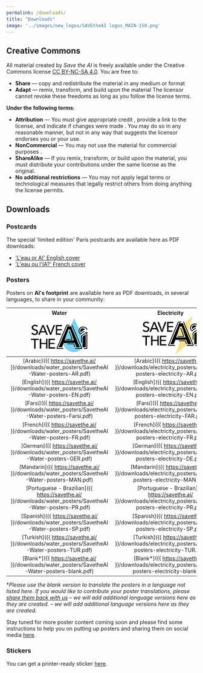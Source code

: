 ```yaml
---
permalink: /downloads/
title: "Downloads"
image: '../images/new_logos/SAVEtheAI logos_MAIN-150.png'
---
```


## Creative Commons 

All material created by _Save the AI_ is freely available under the Creative Commons license [CC BY-NC-SA 4.0](https://creativecommons.org/licenses/by-nc-sa/4.0/).
You are free to:
- **Share** — copy and redistribute the material in any medium or format
- **Adapt** — remix, transform, and build upon the material
The licensor cannot revoke these freedoms as long as you follow the license terms.

**Under the following terms**:

- **Attribution** — You must give appropriate credit , provide a link to the license, and indicate if changes were made . You may do so in any reasonable manner, but not in any way that suggests the licensor endorses you or your use.
- **NonCommercial** — You may not use the material for commercial purposes .
- **ShareAlike** — If you remix, transform, or build upon the material, you must distribute your contributions under the same license as the original.
- **No additional restrictions** — You may not apply legal terms or technological measures that legally restrict others from doing anything the license permits.

## Downloads

### <a id="postcards"/>Postcards
The special 'limited edition' Paris postcards are available here as PDF downloads:
- ['L'eau or AI' English cover](https://github.com/user-attachments/files/18727189/SavetheAI-postcard-v1.5b.pdf)
- ['L'eau ou l'IA?' French cover](https://github.com/user-attachments/files/18727201/SavetheAI-postcard-v1.5a.pdf)


### <a id="posters"/>Posters
Posters on **AI's footprint** are available here as PDF downloads, in several languages, to share in your community:

| **Water**<br><img id="water" src="/images/new_logos/SAVEtheAI logos_WATER-150.png" alt="water"> | **Electricity**<br><img id="electricity" src="/images/new_logos/SAVEtheAI logos_ELECTRICITY-150.png" alt="electricity"> | **Air**<br><img id="air" src="/images/new_logos/SAVEtheAI logos_AIR-150.png" alt="air"> | **Jobs**<br><img id="jobs" src="/images/new_logos/SAVEtheAI logos_JOBS-150.png" alt="jobs"> | **Coal**<br><img id="coal" src="/images/new_logos/SAVEtheAI logos_COAL-150.png" alt="coal">
| :---: | :---: | :---: | :---: | :---: |
| [Arabic]({{ https://savethe.ai/ }}/downloads/water_posters/SavetheAI-Water-posters-AR.pdf) | [Arabic]({{ https://savethe.ai/ }}/downloads/electricity_posters/SavetheAI-posters-electricity-AR.pdf) | [Arabic]({{ https://savethe.ai/ }}/downloads/air_posters/SavetheAI-posters-air-AR.pdf) | Coming Soon | Coming Soon
| [English]({{ https://savethe.ai/ }}/downloads/water_posters/SavetheAI-Water-posters-EN.pdf) | [English]({{ https://savethe.ai/ }}/downloads/electricity_posters/SavetheAI-posters-electricity-EN.pdf) | [English]({{ https://savethe.ai/ }}/downloads/air_posters/SavetheAI-posters-air-EN.pdf) | [English]({{ https://savethe.ai/ }}/downloads/jobs_posters/SavetheAI-posters-jobs-EN.pdf) | [English]({{ https://savethe.ai/ }}/downloads/coal_posters/SavetheAI-posters-Coal-EN.pdf)
| [Farsi]({{ https://savethe.ai/ }}/downloads/water_posters/SavetheAI-Water-posters-Farsi.pdf) | [Farsi]({{ https://savethe.ai/ }}/downloads/electricity_posters/SavetheAI-posters-electricity-FAR.pdf) | [Farsi]({{ https://savethe.ai/ }}/downloads/air_posters/SavetheAI-posters-air-FAR.pdf) | Coming Soon | Coming Soon
| [French]({{ https://savethe.ai/ }}/downloads/water_posters/SavetheAI-Water-posters-FR.pdf) | [French]({{ https://savethe.ai/ }}/downloads/electricity_posters/SavetheAI-posters-electricity-FR.pdf) | [French]({{ https://savethe.ai/ }}/downloads/air_posters/SavetheAI-posters-air-FR.pdf) | [French]({{ https://savethe.ai/ }}/downloads/jobs_posters/SavetheAI-posters-jobs-FR.pdf) | [French]({{ https://savethe.ai/ }}/downloads/coal_posters/SavetheAI-posters-Coal-FR.pdf)
| [German]({{ https://savethe.ai/ }}/downloads/water_posters/SavetheAI-Water-posters-GER.pdf) | [German]({{ https://savethe.ai/ }}/downloads/electricity_posters/SavetheAI-posters-electricity-DE.pdf)| [German]({{ https://savethe.ai/ }}/downloads/air_posters/SavetheAI-posters-air-GER.pdf) | [German]({{ https://savethe.ai/ }}/downloads/jobs_posters/SavetheAI-posters-jobs-DE.pdf) | [German]({{ https://savethe.ai/ }}/downloads/coal_posters/SavetheAI-posters-Coal-DE.pdf)
| [Mandarin]({{ https://savethe.ai/ }}/downloads/water_posters/SavetheAI-Water-posters-MAN.pdf) | [Mandarin]({{ https://savethe.ai/ }}/downloads/electricity_posters/SavetheAI-posters-electricity-MAN.pdf)| [Mandarin]({{ https://savethe.ai/ }}/downloads/air_posters/SavetheAI-posters-air-MAN.pdf) | [Mandarin]({{ https://savethe.ai/ }}/downloads/jobs_posters/SavetheAI-posters-jobs-MAN.pdf) | [Mandarin]({{ https://savethe.ai/ }}/downloads/coal_posters/SavetheAI-posters-Coal-MAN.pdf)
| [Portuguese - Brazilian]({{ https://savethe.ai/ }}/downloads/water_posters/SavetheAI-Water-posters-PR.pdf) | [Portuguese - Brazilian]({{ https://savethe.ai/ }}/downloads/electricity_posters/SavetheAI-posters-electricity-PR.pdf) | Coming Soon | [Portuguese - Brazilian]({{ https://savethe.ai/ }}/downloads/jobs_posters/SavetheAI-posters-jobs-PR.pdf) | Coming Soon
| [Spanish]({{ https://savethe.ai/ }}/downloads/water_posters/SavetheAI-Water-posters-SP.pdf) | [Spanish]({{ https://savethe.ai/ }}/downloads/electricity_posters/SavetheAI-posters-electricity-SP.pdf)| [Spanish]({{ https://savethe.ai/ }}/downloads/air_posters/SavetheAI-posters-air-SP.pdf) | [Spanish]({{ https://savethe.ai/ }}/downloads/jobs_posters/SavetheAI-posters-jobs-SP.pdf) | Coming Soon
| [Turkish]({{ https://savethe.ai/ }}/downloads/water_posters/SavetheAI-Water-posters-TUR.pdf) | [Turkish]({{ https://savethe.ai/ }}/downloads/electricity_posters/SavetheAI-posters-electricity-TUR.pdf)| [Turkish]({{ https://savethe.ai/ }}/downloads/air_posters/SavetheAI-posters-air-TUR.pdf) | Coming Soon | Coming Soon
| [Blank\*]({{ https://savethe.ai/ }}/downloads/water_posters/SavetheAI-Water-posters-blank.pdf) | [Blank\*]({{ https://savethe.ai/ }}/downloads/electricity_posters/SavetheAI-posters-electricity-blank.pdf) | [Blank\*]({{ https://savethe.ai/ }}/downloads/air_posters/SavetheAI-posters-air-blank.pdf) | [Blank\*]({{ https://savethe.ai/ }}/downloads/jobs_posters/SavetheAI-posters-jobs-blank.pdf) | [Blank\*]({{ https://savethe.ai/ }}/downloads/coal_posters/SavetheAI-posters-Coal-blank.pdf)

\**Please use the blank version to translate the posters in a language not listed here. If you would like to contribute your poster translations, please [share them back with us](https://savethe.ai/join-us/) – we will add additional language versions 
here as they are created. – we will add additional language versions here as they are created.*

Stay tuned for more poster content coming soon and please find some instructions to help you on putting up posters and sharing them on social media [here](https://savethe.ai/join-us/). 

### <a id="stickers"/>Stickers
You can get a printer-ready sticker [here](/downloads/savetheAI-sticker.png).
